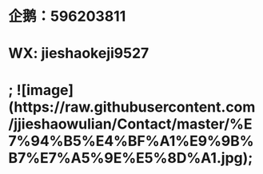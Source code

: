 <h1>企鹅：596203811                                                                                    
<h1>WX: jieshaokeji9527<h1>;
![image](https://raw.githubusercontent.com/jjieshaowulian/Contact/master/%E7%94%B5%E4%BF%A1%E9%9B%B7%E7%A5%9E%E5%8D%A1.jpg);
